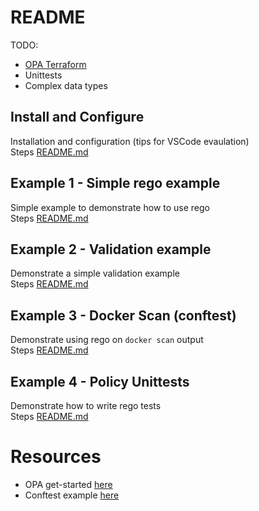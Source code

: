 # README

TODO:
* [OPA Terraform](https://www.openpolicyagent.org/docs/v0.11.0/terraform/)
* Unittests
* Complex data types 

## Install and Configure
Installation and configuration (tips for VSCode evaulation)  
Steps [README.md](./00_setup/README.md)  

## Example 1 - Simple rego example
Simple example to demonstrate how to use rego  
Steps [README.md](./01_simplpe_rego_example/README.md)  

## Example 2 - Validation example
Demonstrate a simple validation example  
Steps [README.md](./02_validate_example/README.md)  

## Example 3 - Docker Scan (conftest)
Demonstrate using rego on `docker scan` output  
Steps [README.md](./03_conftest_docker_scan/README.md)  

## Example 4 - Policy Unittests
Demonstrate how to write rego tests  
Steps [README.md](./04_tests/README.md)  

# Resources
* OPA get-started [here](https://www.openpolicyagent.org/docs/v0.11.0/get-started)  
* Conftest example [here](https://blog.madhuakula.com/dockerfile-security-checks-using-opa-rego-policies-with-conftest-32ab2316172f)  